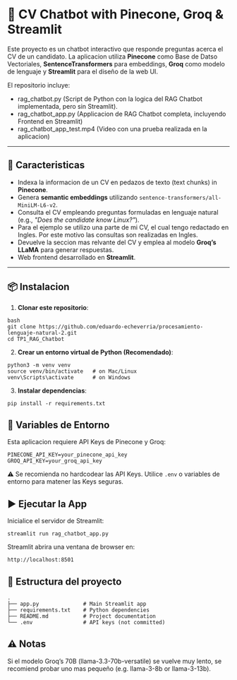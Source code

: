 # 📄 CV Chatbot with Pinecone, Groq & Streamlit

Este proyecto es un chatbot interactivo que responde preguntas acerca el CV de un candidato.
La aplicacion utiliza **Pinecone** como Base de Datso Vectoriales, **SentenceTransformers** 
para embeddings, **Groq** como modelo de lenguaje y **Streamlit** para el diseño de la web UI.

El repositorio incluye:
 - rag_chatbot.py (Script de Python con la logica del RAG Chatbot implementada, pero sin Streamlit).
 - rag_chatbot_app.py (Applicacion de RAG Chatbot completa, incluyendo Frontend en Streamlit)
 - rag_chatbot_app_test.mp4 (Video con una prueba realizada en la aplicacion)

---

## 🚀 Caracteristicas
- Indexa la informacion de un CV en pedazos de texto (text chunks) in **Pinecone**.
- Genera **semantic embeddings** utilizando `sentence-transformers/all-MiniLM-L6-v2`.
- Consulta el CV empleando preguntas formuladas en lenguaje natural (e.g., *"Does the candidate know Linux?"*).
- Para el ejemplo se utilizo una parte de mi CV, el cual tengo redactado en Ingles. Por este motivo las consultas son realizadas en Ingles.
- Devuelve la seccion mas relvante del CV y emplea al modelo **Groq’s LLaMA** para generar respuestas.
- Web frontend desarrollado en **Streamlit**.

---

## 📦 Instalacion

1. **Clonar este repositorio**:

```
bash
git clone https://github.com/eduardo-echeverria/procesamiento-lenguaje-natural-2.git
cd TP1_RAG_Chatbot
```

2. **Crear un entorno virtual de Python (Recomendado)**:

```
python3 -m venv venv
source venv/bin/activate   # on Mac/Linux
venv\Scripts\activate      # on Windows
```

3. **Instalar dependencias**:

```
pip install -r requirements.txt
```

## 🔑 Variables de Entorno

Esta aplicacion requiere API Keys de Pinecone y Groq:

```
PINECONE_API_KEY=your_pinecone_api_key
GROQ_API_KEY=your_groq_api_key
```
⚠️ Se recomienda no hardcodear las API Keys. Utilice `.env` o variables de entorno
para matener las Keys seguras.

## ▶️ Ejecutar la App

Inicialice el servidor de Streamlit:
```
streamlit run rag_chatbot_app.py
```
Streamlit abrira una ventana de browser en:
```
http://localhost:8501
```

## 📂 Estructura del proyecto
```
.
├── app.py              # Main Streamlit app
├── requirements.txt    # Python dependencies
├── README.md           # Project documentation
└── .env                # API keys (not committed)
```

## ⚠️ Notas

Si el modelo Groq’s 70B (llama-3.3-70b-versatile) se vuelve muy lento, se recomiend probar
uno mas pequeño (e.g. llama-3-8b or llama-3-13b).
